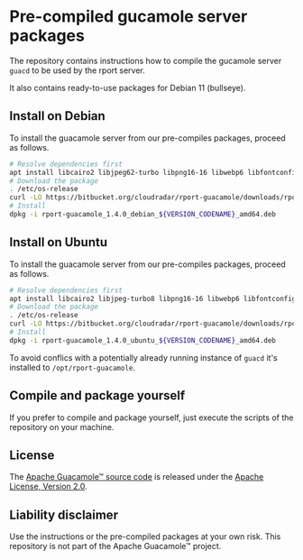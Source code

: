 # Pre-compiled gucamole server packages
The repository contains instructions how to compile the gucamole server `guacd` to be used by the rport server.

It also contains ready-to-use packages for Debian 11 (bullseye).

## Install on Debian
To install the guacamole server from our pre-compiles packages, proceed as follows.
```bash
# Resolve dependencies first
apt install libcairo2 libjpeg62-turbo libpng16-16 libwebp6 libfontconfig1 libfreetype6
# Download the package
. /etc/os-release
curl -LO https://bitbucket.org/cloudradar/rport-guacamole/downloads/rport-guacamole_1.4.0_debian_${VERSION_CODENAME}_amd64.deb
# Install
dpkg -i rport-guacamole_1.4.0_debian_${VERSION_CODENAME}_amd64.deb
```

## Install on Ubuntu
To install the guacamole server from our pre-compiles packages, proceed as follows.
```bash
# Resolve dependencies first
apt install libcairo2 libjpeg-turbo8 libpng16-16 libwebp6 libfontconfig1 libfreetype6
# Download the package
. /etc/os-release
curl -LO https://bitbucket.org/cloudradar/rport-guacamole/downloads/rport-guacamole_1.4.0_ubuntu_${VERSION_CODENAME}_amd64.deb
# Install
dpkg -i rport-guacamole_1.4.0_ubuntu_${VERSION_CODENAME}_amd64.deb
```

To avoid conflics with a potentially already running instance of `guacd` it's installed to `/opt/rport-guacamole`.

## Compile and package yourself
If you prefer to compile and package yourself, just execute the scripts of the repository on your machine.

## License
The [Apache Guacamole™ source code](https://guacamole.apache.org/) is released under the [Apache License, Version 2.0](https://www.apache.org/licenses/LICENSE-2.0).

## Liability disclaimer
Use the instructions or the pre-compiled packages at your own risk.
This repository is not part of the Apache Guacamole™ project.